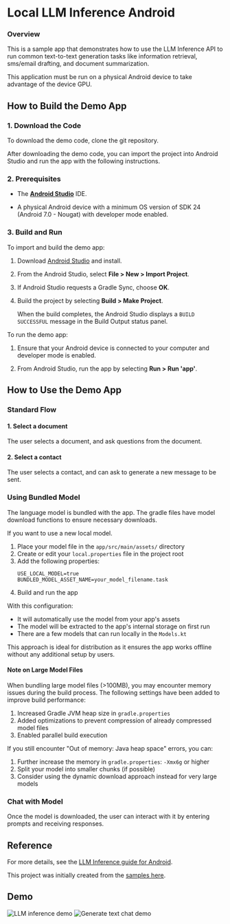 # Local LLM Inference Android

### Overview

This is a sample app that demonstrates how to use the LLM Inference API to run common text-to-text generation tasks like information retrieval, sms/email drafting, and document summarization.

This application must be run on a physical Android device to take advantage of the device GPU.

## How to Build the Demo App

### 1. Download the Code

To download the demo code, clone the git repository.

After downloading the demo code, you can import the project into Android Studio and run the app with the following instructions.

### 2. Prerequisites

*   The **[Android Studio](https://developer.android.com/studio)**
    IDE.

*   A physical Android device with a minimum OS version of SDK 24 (Android 7.0 -
    Nougat) with developer mode enabled.

### 3. Build and Run

To import and build the demo app:

1. Download [Android Studio](https://developer.android.com/studio) and install.

2. From the Android Studio, select **File > New > Import Project**.

3. If Android Studio requests a Gradle Sync, choose **OK**.

4. Build the project by selecting **Build > Make Project**.

   When the build completes, the Android Studio displays a `BUILD SUCCESSFUL` message in the Build Output status panel.

To run the demo app:

1. Ensure that your Android device is connected to your computer and developer mode is enabled.

2. From Android Studio, run the app by selecting **Run > Run 'app'**.

## How to Use the Demo App

### Standard Flow

#### 1. Select a document

The user selects a document, and ask questions from the document.

#### 2. Select a contact

The user selects a contact, and can ask to generate a new message to be sent. 

### Using Bundled Model

The language model is bundled with the app. The gradle files have model download functions to ensure necessary downloads. 

If you want to use a new local model.

1. Place your model file in the `app/src/main/assets/` directory
2. Create or edit your `local.properties` file in the project root
3. Add the following properties:
   ```
   USE_LOCAL_MODEL=true
   BUNDLED_MODEL_ASSET_NAME=your_model_filename.task
   ```
4. Build and run the app

With this configuration:
- It will automatically use the model from your app's assets
- The model will be extracted to the app's internal storage on first run
- There are a few models that can run locally in the `Models.kt`

This approach is ideal for distribution as it ensures the app works offline without any additional setup by users.

#### Note on Large Model Files

When bundling large model files (>100MB), you may encounter memory issues during the build process. The following settings have been added to improve build performance:

1. Increased Gradle JVM heap size in `gradle.properties`
2. Added optimizations to prevent compression of already compressed model files
3. Enabled parallel build execution

If you still encounter "Out of memory: Java heap space" errors, you can:
1. Further increase the memory in `gradle.properties`: `-Xmx6g` or higher
2. Split your model into smaller chunks (if possible)
3. Consider using the dynamic download approach instead for very large models

### Chat with Model

Once the model is downloaded, the user can interact with it by entering prompts and receiving responses.

## Reference
For more details, see the [LLM Inference guide for Android](https://developers.google.com/mediapipe/solutions/genai/llm_inference/android).

This project was initially created from the [samples here](https://github.com/google-ai-edge/mediapipe-samples/tree/main/examples/llm_inference/android).

## Demo

![LLM inference demo](llm_inference.png)
![Generate text chat demo](book_a_taxi.png)